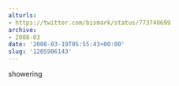 ```yaml
---
alturls:
- https://twitter.com/bismark/status/773740699
archive:
- 2008-03
date: '2008-03-19T05:55:43+00:00'
slug: '1205906143'
---
```


showering

